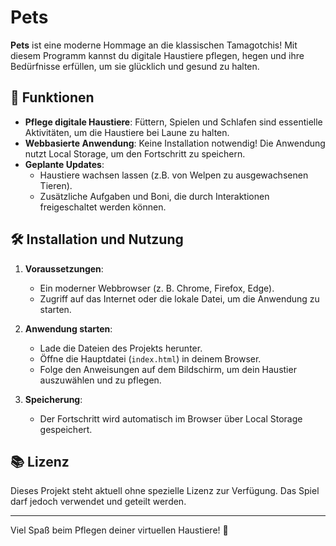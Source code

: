 # Pets

**Pets** ist eine moderne Hommage an die klassischen Tamagotchis! Mit diesem Programm kannst du digitale Haustiere pflegen, hegen und ihre Bedürfnisse erfüllen, um sie glücklich und gesund zu halten.

## 🚀 Funktionen

- **Pflege digitale Haustiere**: Füttern, Spielen und Schlafen sind essentielle Aktivitäten, um die Haustiere bei Laune zu halten.
- **Webbasierte Anwendung**: Keine Installation notwendig! Die Anwendung nutzt Local Storage, um den Fortschritt zu speichern.
- **Geplante Updates**:
  - Haustiere wachsen lassen (z.B. von Welpen zu ausgewachsenen Tieren).
  - Zusätzliche Aufgaben und Boni, die durch Interaktionen freigeschaltet werden können.

## 🛠️ Installation und Nutzung

1. **Voraussetzungen**:
   - Ein moderner Webbrowser (z. B. Chrome, Firefox, Edge).
   - Zugriff auf das Internet oder die lokale Datei, um die Anwendung zu starten.

2. **Anwendung starten**:
   - Lade die Dateien des Projekts herunter.
   - Öffne die Hauptdatei (`index.html`) in deinem Browser.
   - Folge den Anweisungen auf dem Bildschirm, um dein Haustier auszuwählen und zu pflegen.

3. **Speicherung**:
   - Der Fortschritt wird automatisch im Browser über Local Storage gespeichert.

## 📚 Lizenz

Dieses Projekt steht aktuell ohne spezielle Lizenz zur Verfügung. Das Spiel darf jedoch verwendet und geteilt werden.

---

Viel Spaß beim Pflegen deiner virtuellen Haustiere! 🐾
